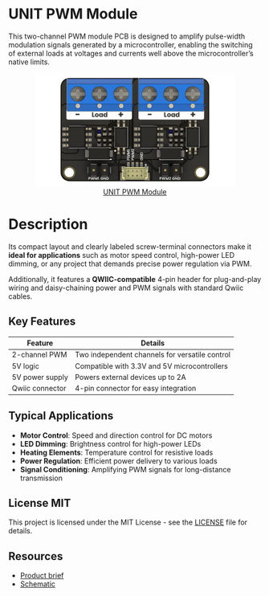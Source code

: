 # UNIT PWM Module

This two-channel PWM module PCB is designed to amplify pulse-width modulation signals generated by a microcontroller, enabling the switching of external loads at voltages and currents well above the microcontroller’s native limits. 

<div align="center">
    <a href="#">
        <img src="hardware/resources/product.png" width="400px"><br/>UNIT PWM Module
    </a>
</div>



# Description 

Its compact layout and clearly labeled screw-terminal connectors make it **ideal for applications** such as motor speed control, high-power LED dimming, or any project that demands precise power regulation via PWM.

Additionally, it features a **QWIIC-compatible** 4-pin header for plug-and-play wiring and daisy-chaining power and PWM signals with standard Qwiic cables.


## Key Features

| Feature             | Details                                                 |
|---------------------|---------------------------------------------------------|
| 2-channel PWM       | Two independent channels for versatile control         |
| 5V logic            | Compatible with 3.3V and 5V microcontrollers           |
| 5V power supply     | Powers external devices up to 2A                        |
| Qwiic connector      | 4-pin connector for easy integration                    |


## Typical Applications
- **Motor Control**: Speed and direction control for DC motors
- **LED Dimming**: Brightness control for high-power LEDs
- **Heating Elements**: Temperature control for resistive loads
- **Power Regulation**: Efficient power delivery to various loads
- **Signal Conditioning**: Amplifying PWM signals for long-distance transmission

## License MIT

This project is licensed under the MIT License - see the [LICENSE](LICENSE) file for details.


## Resources

- [Product brief](./pwm_module.pdf)
- [Schematic](./hardware/UE0089-SCH-PWM-001-T.pdf)
